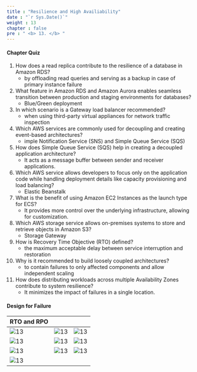 ```yaml
---
title : "Resilience and High Availiability"
date : "`r Sys.Date()`"
weight : 13
chapter : false
pre : " <b> 13. </b> "
---
```


#### Chapter Quiz

1. How does a read replica contribute to the resilience of a database in Amazon RDS?
   - by offloading read queries and serving as a backup in case of primary instance failure
2. What feature in Amazon RDS and Amazon Aurora enables seamless transition between production and staging environments for databases?
   - Blue/Green deployment
3. In which scenario is a Gateway load balancer recommended?
   - when using third-party virtual appliances for network traffic inspection
4. Which AWS services are commonly used for decoupling and creating event-based architectures?
   - imple Notification Service (SNS) and Simple Queue Service (SQS)
5. How does Simple Queue Service (SQS) help in creating a decoupled application architecture?
   - It acts as a message buffer between sender and receiver applications.
6. Which AWS service allows developers to focus only on the application code while handling deployment details like capacity provisioning and load balancing?
   - Elastic Beanstalk
7. What is the benefit of using Amazon EC2 Instances as the launch type for ECS?
   - It provides more control over the underlying infrastructure, allowing for customization.
8. Which AWS storage service allows on-premises systems to store and retrieve objects in Amazon S3?
   - Storage Gateway
9. How is Recovery Time Objective (RTO) defined?
   -  the maximum acceptable delay between service interruption and restoration
10. Why is it recommended to build loosely coupled architectures?
    -  to contain failures to only affected components and allow independent scaling
12. How does distributing workloads across multiple Availability Zones contribute to system resilience? 
    - It minimizes the impact of failures in a single location.




#### Design for Failure

| RTO and RPO |  |  |
|---|---| ---|
|![13][1]| ![13][2]| ![13][3]|
|![13][4]| ![13][5]| ![13][6]|
|![13][7]| ![13][8]| ![13][9]|
|![13][10]| | |

[1]: /aws-ws/images/13/0/1.png?featherlight=false&width=40pc
[2]: /aws-ws/images/13/0/2.png?featherlight=false&width=40pc
[3]: /aws-ws/images/13/0/3.png?featherlight=false&width=40pc
[4]: /aws-ws/images/13/0/4.png?featherlight=false&width=40pc
[5]: /aws-ws/images/13/0/5.png?featherlight=false&width=40pc
[6]: /aws-ws/images/13/0/6.png?featherlight=false&width=40pc
[7]: /aws-ws/images/13/0/7.png?featherlight=false&width=40pc
[8]: /aws-ws/images/13/0/8.png?featherlight=false&width=40pc
[9]: /aws-ws/images/13/0/9.png?featherlight=false&width=40pc
[10]: /aws-ws/images/13/0/10.png?featherlight=false&width=40pc